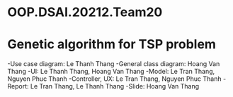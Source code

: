 # OOP.DSAI.20212.Team20

# Genetic algorithm for TSP problem
-Use case diagram: Le Thanh Thang
-General class diagram: Hoang Van Thang
-UI: Le Thanh Thang, Hoang Van Thang
-Model:  Le Tran Thang, Nguyen Phuc Thanh
-Controller, UX: Le Tran Thang, Nguyen Phuc Thanh
-Report: Le Tran Thang, Le Thanh Thang
-Slide: Hoang Van Thang
